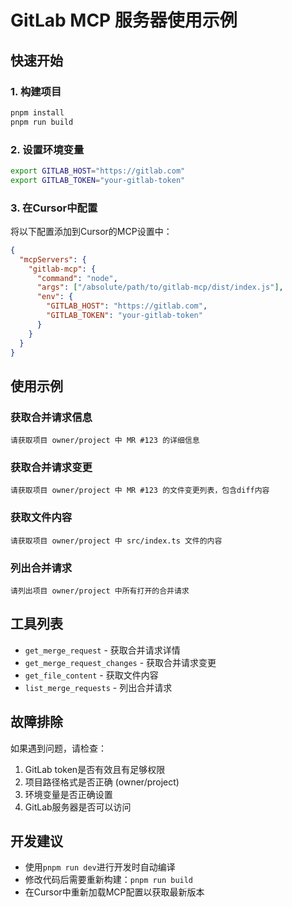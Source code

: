 # GitLab MCP 服务器使用示例

## 快速开始

### 1. 构建项目

```bash
pnpm install
pnpm run build
```

### 2. 设置环境变量

```bash
export GITLAB_HOST="https://gitlab.com"
export GITLAB_TOKEN="your-gitlab-token"
```

### 3. 在Cursor中配置

将以下配置添加到Cursor的MCP设置中：

```json
{
  "mcpServers": {
    "gitlab-mcp": {
      "command": "node",
      "args": ["/absolute/path/to/gitlab-mcp/dist/index.js"],
      "env": {
        "GITLAB_HOST": "https://gitlab.com",
        "GITLAB_TOKEN": "your-gitlab-token"
      }
    }
  }
}
```

## 使用示例

### 获取合并请求信息

```
请获取项目 owner/project 中 MR #123 的详细信息
```

### 获取合并请求变更

```
请获取项目 owner/project 中 MR #123 的文件变更列表，包含diff内容
```

### 获取文件内容

```
请获取项目 owner/project 中 src/index.ts 文件的内容
```

### 列出合并请求

```
请列出项目 owner/project 中所有打开的合并请求
```

## 工具列表

- `get_merge_request` - 获取合并请求详情
- `get_merge_request_changes` - 获取合并请求变更
- `get_file_content` - 获取文件内容
- `list_merge_requests` - 列出合并请求

## 故障排除

如果遇到问题，请检查：

1. GitLab token是否有效且有足够权限
2. 项目路径格式是否正确 (owner/project)
3. 环境变量是否正确设置
4. GitLab服务器是否可以访问

## 开发建议

- 使用`pnpm run dev`进行开发时自动编译
- 修改代码后需要重新构建：`pnpm run build`
- 在Cursor中重新加载MCP配置以获取最新版本 